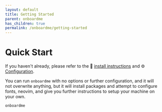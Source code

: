 ```yaml
---
layout: default
title: Getting Started
parent: onboardme
has_children: true
permalink: /onboardme/getting-started
---
```


# Quick Start

If you haven't already, please refer to the 🌱
[install instructions](https://jessebot.github.io/onboardme/onboardme/getting-started/installation) and ⚙️ [Configuration](https://jessebot.github.io/onboardme/onboardme/config).

You can run `onboardme` with no options or further configuration, and it will
not overwrite anything, but it will install packages and attempt to configure
fonts, neovim, and give you further instructions to setup your machine on your own.

```bash
onboardme
```
